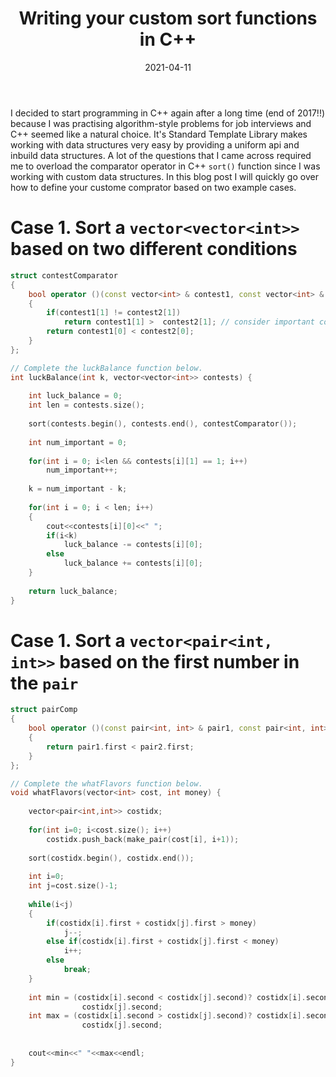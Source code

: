 ﻿---
title: 'Writing your custom sort functions in C++'
date: 2021-04-11
permalink: /posts/2021/04/cpp-custom-sort/
tags:
  - Algorithms
  - C++
---
I decided to start programming in C++ again after a long time (end of 2017!!) because I was practising algorithm-style problems for job interviews and C++ seemed like a natural choice. It's Standard Template Library makes working with data structures very easy by providing a uniform api and inbuild data structures. A lot of the questions that I came across required me to overload the comparator operator in C++ `sort()` function since I was working with custom data structures. In this blog post I will quickly go over how to define your custome comprator based on two example cases.

# Case 1. Sort a `vector<vector<int>>` based on two different conditions

```cpp
struct contestComparator
{
    bool operator ()(const vector<int> & contest1, const vector<int> & contest2)
    {
        if(contest1[1] != contest2[1])
            return contest1[1] >  contest2[1]; // consider important contests first
        return contest1[0] < contest2[0];
    }
};

// Complete the luckBalance function below.
int luckBalance(int k, vector<vector<int>> contests) {
    
    int luck_balance = 0;
    int len = contests.size();
    
    sort(contests.begin(), contests.end(), contestComparator());
    
    int num_important = 0;
    
    for(int i = 0; i<len && contests[i][1] == 1; i++)
        num_important++;
        
    k = num_important - k;
    
    for(int i = 0; i < len; i++)
    {
        cout<<contests[i][0]<<" ";
        if(i<k)
            luck_balance -= contests[i][0];
        else
            luck_balance += contests[i][0];
    }
    
    return luck_balance;
}

```


# Case 1. Sort a `vector<pair<int, int>>` based on the first number in the `pair`


```cpp
struct pairComp
{
    bool operator ()(const pair<int, int> & pair1, const pair<int, int> & pair2)
    {
        return pair1.first < pair2.first;
    }
};

// Complete the whatFlavors function below.
void whatFlavors(vector<int> cost, int money) {
    
    vector<pair<int,int>> costidx;
    
    for(int i=0; i<cost.size(); i++)
        costidx.push_back(make_pair(cost[i], i+1));
    
    sort(costidx.begin(), costidx.end());
    
    int i=0;
    int j=cost.size()-1;
    
    while(i<j)
    {
        if(costidx[i].first + costidx[j].first > money)
            j--;
        else if(costidx[i].first + costidx[j].first < money)
            i++;
        else
            break;
    }
    
    int min = (costidx[i].second < costidx[j].second)? costidx[i].second: 
                costidx[j].second;
    int max = (costidx[i].second > costidx[j].second)? costidx[i].second: 
                costidx[j].second;
    
    
    cout<<min<<" "<<max<<endl;
}
```